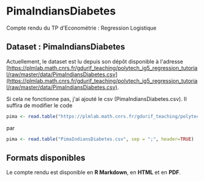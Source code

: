 # PimaIndiansDiabetes
Compte rendu du TP d'Econométrie : Regression Logistique

## Dataset : PimaIndiansDiabetes

Actuellement, le dataset est lu depuis son dépôt disponible à l'adresse [https://plmlab.math.cnrs.fr/gdurif_teaching/polytech_ig5_regression_tutorial/raw/master/data/PimaIndiansDiabetes.csv](https://plmlab.math.cnrs.fr/gdurif_teaching/polytech_ig5_regression_tutorial/raw/master/data/PimaIndiansDiabetes.csv).

Si cela ne fonctionne pas, j'ai ajouté le csv (PimaIndiansDiabetes.csv). 
Il suffira de modifier le code 
```R
pima <- read.table("https://plmlab.math.cnrs.fr/gdurif_teaching/polytech_ig5_regression_tutorial/raw/master/data/PimaIndiansDiabetes.csv", sep = ";", header=TRUE)
```

par 

```R
pima <- read.table("PimaIndiansDiabetes.csv", sep = ";", header=TRUE)
```

## Formats disponibles

Le compte rendu est disponible en **R Markdown**, en **HTML** et en  **PDF**.
